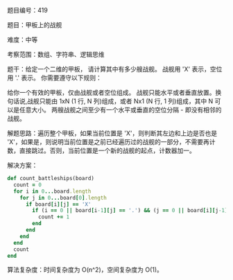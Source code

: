 题目编号：419

题目：甲板上的战舰

难度：中等

考察范围：数组、字符串、逻辑思维

题干：给定一个二维的甲板， 请计算其中有多少艘战舰。 战舰用 'X' 表示，空位用 '.' 表示。 你需要遵守以下规则：

给你一个有效的甲板，仅由战舰或者空位组成。
战舰只能水平或者垂直放置。换句话说,战舰只能由 1xN (1 行, N 列)组成，或者 Nx1 (N 行, 1 列)组成，其中 N 可以是任意大小。
两艘战舰之间至少有一个水平或垂直的空位分隔 - 即没有相邻的战舰。

解题思路：遍历整个甲板，如果当前位置是 'X'，则判断其左边和上边是否也是 'X'，如果是，则说明当前位置是之前已经遍历过的战舰的一部分，不需要再计数，直接跳过。否则，当前位置是一个新的战舰的起点，计数器加一。

解决方案：

```ruby
def count_battleships(board)
  count = 0
  for i in 0...board.length
    for j in 0...board[0].length
      if board[i][j] == 'X'
        if (i == 0 || board[i-1][j] == '.') && (j == 0 || board[i][j-1] == '.')
          count += 1
        end
      end
    end
  end
  count
end
```

算法复杂度：时间复杂度为 O(n^2)，空间复杂度为 O(1)。